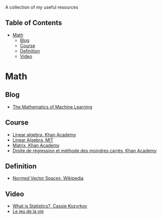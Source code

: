 A collection of my useful resources 

## Table of Contents
- [Math](#math)
  - [Blog](#blog)
  - [Course](#course)
  - [Definition](#definition)
  - [Video](#video)



# Math
## Blog
- [The Mathematics of Machine Learning](https://towardsdatascience.com/the-mathematics-of-machine-learning-894f046c568)
## Course
- [Linear algebra, Khan Academy ](https://www.khanacademy.org/math/linear-algebra)
- [Linear Algebra, MIT](https://ocw.mit.edu/courses/mathematics/18-06-linear-algebra-spring-2010/index.htm)
- [Matrix, Khan Academy](https://www.khanacademy.org/math/precalculus-2018/precalc-matrices)
- [Droite de régression et méthode des moindres carrés, Khan Academy](https://fr.khanacademy.org/math/statistics-probability/describing-relationships-quantitative-data#more-on-regression)
## Definition
- [Normed Vector Spaces, Wikipedia](https://en.wikipedia.org/wiki/Norm_(mathematics)#Euclidean_norm)
## Video
- [What is Statistics?, Cassie Kozyrkov](https://www.youtube.com/watch?v=OJt-k9h9pmk&list=PLRKtJ4IpxJpBxX2S9wXJUhB1_ha3ADFpF)
- [Le jeu de la vie](https://scienceetonnante.com/2017/12/08/le-jeu-de-la-vie/)